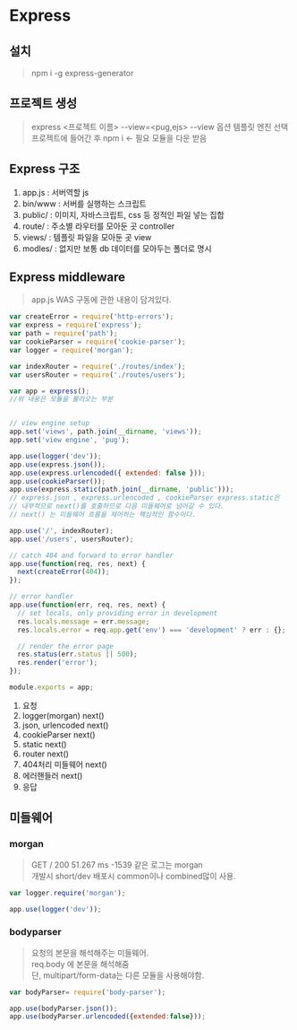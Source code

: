 # Express

## 설치
> npm i -g express-generator  

## 프로젝트 생성
> express <프로젝트 이름> --view=<pug,ejs>
> --view 옵션 템플릿 엔진 선택
> 프로젝트에 들어간 후 npm i <- 필요 모듈을 다운 받음

## Express 구조
1. app.js   : 서버역할 js
2. bin/www  : 서버를 실행하는 스크립트
3. public/  : 이미지, 자바스크립트, css 등 정적인 파일 넣는 집합
4. route/   : 주소별 라우터를 모아둔 곳 controller 
5. views/   : 템플릿 파일을 모아둔 곳 view
6. modles/  : 없지만 보통 db 데이터를 모아두는 폴더로 명시

## Express middleware
> app.js WAS 구동에 관한 내용이 담겨있다.  

```javascript
var createError = require('http-errors');
var express = require('express');
var path = require('path');
var cookieParser = require('cookie-parser');
var logger = require('morgan');

var indexRouter = require('./routes/index');
var usersRouter = require('./routes/users');

var app = express(); 
//위 내용은 모듈을 불러오는 부분


// view engine setup
app.set('views', path.join(__dirname, 'views'));
app.set('view engine', 'pug');

app.use(logger('dev'));
app.use(express.json());
app.use(express.urlencoded({ extended: false }));
app.use(cookieParser());
app.use(express.static(path.join(__dirname, 'public')));
// express.json , express.urlencoded , cookieParser express.static은
// 내부적으로 next()를 호출하므로 다음 미들웨어로 넘어갈 수 있다.
// next() 는 미들웨어 흐름을 제어하는 핵심적인 함수이다.

app.use('/', indexRouter);
app.use('/users', usersRouter);

// catch 404 and forward to error handler
app.use(function(req, res, next) {
  next(createError(404));
});

// error handler
app.use(function(err, req, res, next) {
  // set locals, only providing error in development
  res.locals.message = err.message;
  res.locals.error = req.app.get('env') === 'development' ? err : {};

  // render the error page
  res.status(err.status || 500);
  res.render('error');
});

module.exports = app;
```
1. 요청 
2. logger(morgan)    next()
3. json, urlencoded  next() 
4. cookieParser      next()
5. static            next()
6. router            next()
7. 404처리 미들웨어   next()
8. 에러핸들러         next()
9. 응답


## 미들웨어

### morgan
> GET / 200 51.267 ms -1539 같은 로그는 morgan  
> 개발시 short/dev 배포시 common이나 combined많이 사용.
```javascript
var logger.require('morgan');

app.use(logger('dev'));
```

### bodyparser
> 요청의 본문을 해석해주는 미들웨어.  
> req.body 에 본문을 해석해줌  
> 단, multipart/form-data는 다른 모듈을 사용해야함.  

```javascript
var bodyParser= require('body-parser');

app.use(bodyParser.json());
app.use(bodyParser.urlencoded({extended:false}));
```


